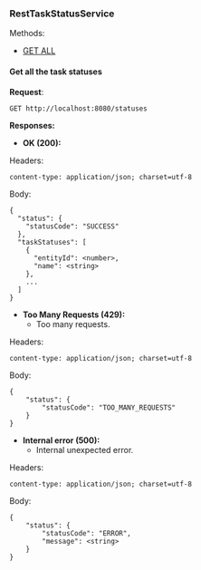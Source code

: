 ### RestTaskStatusService

Methods:
* [GET ALL](#get-all-the-task-statuses)

#### Get all the task statuses

**Request**:
```http request
GET http://localhost:8080/statuses
```

**Responses:**

* **OK (200):**

Headers:
```code
content-type: application/json; charset=utf-8
```

Body:
```code
{
  "status": {
    "statusCode": "SUCCESS"
  },
  "taskStatuses": [
    {
      "entityId": <number>,
      "name": <string>
    },
    ...
  ]
}
```

* **Too Many Requests (429):**
  * Too many requests.

Headers:
```code
content-type: application/json; charset=utf-8
```

Body:
```code
{
    "status": {
        "statusCode": "TOO_MANY_REQUESTS"
    }
}
```

* **Internal error (500):**
    * Internal unexpected error.

Headers:
```code
content-type: application/json; charset=utf-8
```

Body:
```code
{
    "status": {
        "statusCode": "ERROR",
        "message": <string>
    }
}
```